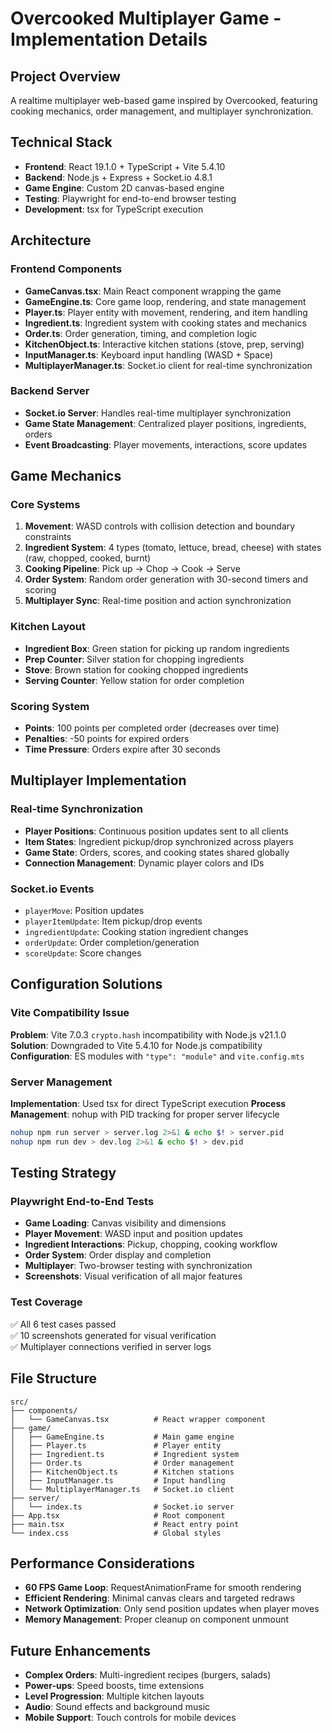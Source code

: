 # Overcooked Multiplayer Game - Implementation Details

## Project Overview
A realtime multiplayer web-based game inspired by Overcooked, featuring cooking mechanics, order management, and multiplayer synchronization.

## Technical Stack
- **Frontend**: React 19.1.0 + TypeScript + Vite 5.4.10
- **Backend**: Node.js + Express + Socket.io 4.8.1
- **Game Engine**: Custom 2D canvas-based engine
- **Testing**: Playwright for end-to-end browser testing
- **Development**: tsx for TypeScript execution

## Architecture

### Frontend Components
- **GameCanvas.tsx**: Main React component wrapping the game
- **GameEngine.ts**: Core game loop, rendering, and state management
- **Player.ts**: Player entity with movement, rendering, and item handling
- **Ingredient.ts**: Ingredient system with cooking states and mechanics
- **Order.ts**: Order generation, timing, and completion logic
- **KitchenObject.ts**: Interactive kitchen stations (stove, prep, serving)
- **InputManager.ts**: Keyboard input handling (WASD + Space)
- **MultiplayerManager.ts**: Socket.io client for real-time synchronization

### Backend Server
- **Socket.io Server**: Handles real-time multiplayer synchronization
- **Game State Management**: Centralized player positions, ingredients, orders
- **Event Broadcasting**: Player movements, interactions, score updates

## Game Mechanics

### Core Systems
1. **Movement**: WASD controls with collision detection and boundary constraints
2. **Ingredient System**: 4 types (tomato, lettuce, bread, cheese) with states (raw, chopped, cooked, burnt)
3. **Cooking Pipeline**: Pick up → Chop → Cook → Serve
4. **Order System**: Random order generation with 30-second timers and scoring
5. **Multiplayer Sync**: Real-time position and action synchronization

### Kitchen Layout
- **Ingredient Box**: Green station for picking up random ingredients
- **Prep Counter**: Silver station for chopping ingredients
- **Stove**: Brown station for cooking chopped ingredients
- **Serving Counter**: Yellow station for order completion

### Scoring System
- **Points**: 100 points per completed order (decreases over time)
- **Penalties**: -50 points for expired orders
- **Time Pressure**: Orders expire after 30 seconds

## Multiplayer Implementation

### Real-time Synchronization
- **Player Positions**: Continuous position updates sent to all clients
- **Item States**: Ingredient pickup/drop synchronized across players
- **Game State**: Orders, scores, and cooking states shared globally
- **Connection Management**: Dynamic player colors and IDs

### Socket.io Events
- `playerMove`: Position updates
- `playerItemUpdate`: Item pickup/drop events
- `ingredientUpdate`: Cooking station ingredient changes
- `orderUpdate`: Order completion/generation
- `scoreUpdate`: Score changes

## Configuration Solutions

### Vite Compatibility Issue
**Problem**: Vite 7.0.3 `crypto.hash` incompatibility with Node.js v21.1.0
**Solution**: Downgraded to Vite 5.4.10 for Node.js compatibility
**Configuration**: ES modules with `"type": "module"` and `vite.config.mts`

### Server Management
**Implementation**: Used tsx for direct TypeScript execution
**Process Management**: nohup with PID tracking for proper server lifecycle
```bash
nohup npm run server > server.log 2>&1 & echo $! > server.pid
nohup npm run dev > dev.log 2>&1 & echo $! > dev.pid
```

## Testing Strategy

### Playwright End-to-End Tests
- **Game Loading**: Canvas visibility and dimensions
- **Player Movement**: WASD input and position updates
- **Ingredient Interactions**: Pickup, chopping, cooking workflow
- **Order System**: Order display and completion
- **Multiplayer**: Two-browser testing with synchronization
- **Screenshots**: Visual verification of all major features

### Test Coverage
✅ All 6 test cases passed  
✅ 10 screenshots generated for visual verification  
✅ Multiplayer connections verified in server logs

## File Structure
```
src/
├── components/
│   └── GameCanvas.tsx          # React wrapper component
├── game/
│   ├── GameEngine.ts           # Main game engine
│   ├── Player.ts               # Player entity
│   ├── Ingredient.ts           # Ingredient system
│   ├── Order.ts                # Order management
│   ├── KitchenObject.ts        # Kitchen stations
│   ├── InputManager.ts         # Input handling
│   └── MultiplayerManager.ts   # Socket.io client
├── server/
│   └── index.ts                # Socket.io server
├── App.tsx                     # Root component
├── main.tsx                    # React entry point
└── index.css                   # Global styles
```

## Performance Considerations
- **60 FPS Game Loop**: RequestAnimationFrame for smooth rendering
- **Efficient Rendering**: Minimal canvas clears and targeted redraws
- **Network Optimization**: Only send position updates when player moves
- **Memory Management**: Proper cleanup on component unmount

## Future Enhancements
- **Complex Orders**: Multi-ingredient recipes (burgers, salads)
- **Power-ups**: Speed boosts, time extensions
- **Level Progression**: Multiple kitchen layouts
- **Audio**: Sound effects and background music
- **Mobile Support**: Touch controls for mobile devices